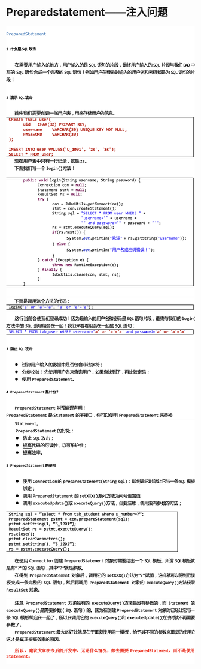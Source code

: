 # Preparedstatement——注入问题

![](../../.gitbook/assets/import%20%2814%29.png)![](../../.gitbook/assets/import%20%285%29.png)![](../../.gitbook/assets/import%20%283%29.png)![](../../.gitbook/assets/import%20%2857%29.png)![](../../.gitbook/assets/import%20%2816%29.png)

